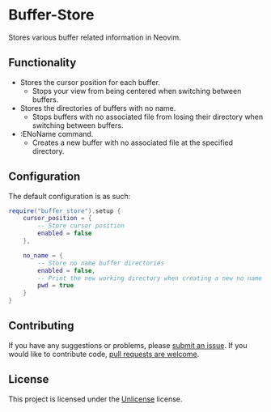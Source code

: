# Buffer-Store

Stores various buffer related information in Neovim.

## Functionality

* Stores the cursor position for each buffer.
    * Stops your view from being centered when switching between buffers.
* Stores the directories of buffers with no name.
    * Stops buffers with no associated file from losing their directory when switching between buffers.
* :ENoName command.
    * Creates a new buffer with no associated file at the specified directory.

## Configuration

The default configuration is as such:
```lua
require("buffer_store").setup {
    cursor_position = {
        -- Store cursor position
        enabled = false
    },

    no_name = {
        -- Store no name buffer directories
        enabled = false,
        -- Print the new working directory when creating a new no name buffer
        pwd = true
    }
}
```

## Contributing

If you have any suggestions or problems, please [submit an issue](https://github.com/AxerTheAxe/buffer-store.nvim/issues/new).
If you would like to contribute code, [pull requests are welcome](https://github.com/AxerTheAxe/buffer-store.nvim/compare).

## License

This project is licensed under the [Unlicense](LICENSE) license.
